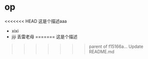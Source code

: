 # op
<<<<<<< HEAD
这是个描述aaa
* xixi
* jiji
丢雷老母
=======
这是个描述
>>>>>>> parent of f15166a... Update README.md
